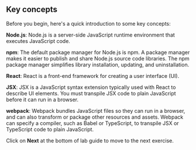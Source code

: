 ## Key concepts

Before you begin, here's a quick introduction to some key concepts:

**Node.js**: Node.js is a server-side JavaScript runtime environment that executes JavaScript code.

**npm**: The default package manager for Node.js is npm. A package manager makes it easier to publish and share Node.js source code libraries. The npm package manager simplifies library installation, updating, and uninstallation.

**React**: React is a front-end framework for creating a user interface (UI).

**JSX**: JSX is a JavaScript syntax extension typically used with React to describe UI elements. You must transpile JSX code to plain JavaScript before it can run in a browser.

**webpack**: Webpack bundles JavaScript files so they can run in a browser, and can also transform or package other resources and assets. Webpack can specify a compiler, such as Babel or TypeScript, to transpile JSX or TypeScript code to plain JavaScript.


Click on **Next** at the bottom of lab guide to move to the next exercise.
